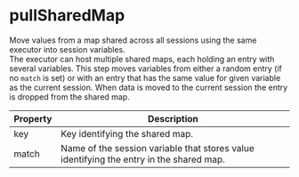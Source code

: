 # pullSharedMap

Move values from a map shared across all sessions using the same executor into session variables. <br> The executor can host multiple shared maps, each holding an entry with several variables. This step moves variables from either a random entry (if no <code>match</code> is set) or with an entry that has the same value for given variable as the current session. When data is moved to the current session the entry is dropped from the shared map. 

| Property | Description |
| ------- | -------- |
| key | Key identifying the shared map.  |
| match | Name of the session variable that stores value identifying the entry in the shared map.  |

